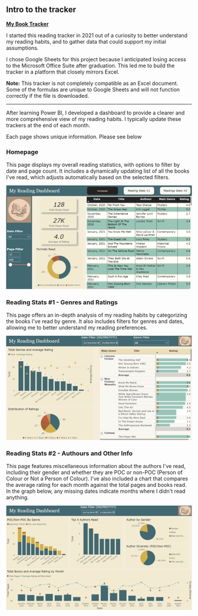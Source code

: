 ## Intro to the tracker

**[My Book Tracker](https://docs.google.com/spreadsheets/d/1noaY8asMGTL2dy_2B2YBe3vP4V0wMp4mZLGTtIwRupc/edit?usp=sharing)**

I started this reading tracker in 2021 out of a curiosity to better understand my reading habits, and to gather data that could support my initial assumptions.

I chose Google Sheets for this project because I anticipated losing access to the Microsoft Office Suite after graduation. This led me to build the tracker in a platform that closely mirrors Excel.

**Note:** This tracker is not completely compatible as an Excel document. Some of the formulas are unique to Google Sheets and will not function correctly if the file is downloaded.

<hr>

After learning Power BI, I developed a dashboard to provide a clearer and more comprehensive view of my reading habits. I typically update these trackers at the end of each month.

Each page shows unique information. Please see below

### Homepage
This page displays my overall reading statistics, with options to filter by date and page count. It includes a dynamically updating list of all the books I've read, which adjusts automatically based on the selected filters.

![Homepage](https://github.com/apvarna/Books-Stats/blob/main/Homepage.png)

### Reading Stats #1 - Genres and Ratings
This page offers an in-depth analysis of my reading habits by categorizing the books I've read by genre. It also includes filters for genres and dates, allowing me to better understand my reading preferences.

![Reading Stats 1](https://github.com/apvarna/Books-Stats/blob/main/Reading%20Stats%201.png)

### Reading Stats #2 - Authours and Other Info
This page features miscellaneous information about the authors I've read, including their gender and whether they are POC or non-POC (Person of Colour or Not a Person of Colour). I’ve also included a chart that compares the average rating for each month against the total pages and books read. In the graph below, any missing dates indicate months where I didn't read anything.

![Reading Stats 2](https://github.com/apvarna/Books-Stats/blob/main/Reading%20Stats%202.png)
